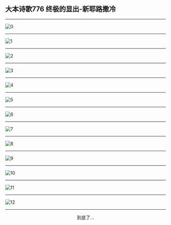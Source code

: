 
## 大本诗歌776 终极的显出-新耶路撒冷
        
<div id="aplayer0"></div>

<div id="aplayer1"></div>

<div id="aplayer2"></div>

---

<img alt="0" data-original="/data/d0775/0">

---

<img alt="1" data-original="/data/d0775/1">

---

<img alt="2" data-original="/data/d0775/2">

---

<img alt="3" data-original="/data/d0775/3">

---

<img alt="4" data-original="/data/d0775/4">

---

<img alt="5" data-original="/data/d0775/5">

---

<img alt="6" data-original="/data/d0775/6">

---

<img alt="7" data-original="/data/d0775/7">

---

<img alt="8" data-original="/data/d0775/8">

---

<img alt="9" data-original="/data/d0775/9">

---

<img alt="10" data-original="/data/d0775/10">

---

<img alt="11" data-original="/data/d0775/11">

---

<img alt="12" data-original="/data/d0775/12">

---

<p style="text-align: center">到底了...</p>

<script src="/js/dist-view.js"></script>

<script>
MAIN.id = 'd0775';
        
const ap0 = new APlayer({
    container: document.getElementById('aplayer0'),
    volume: 1,
    loop: 'none',
    preload: 'none',
    audio: [{
        name: '大本诗歌776.mp3',
        artist: '大本诗歌',
        url: 'https://res.wx.qq.com/voice/getvoice?mediaid=MzI0NTk3MDM5M18yMjQ3NDk4NzU0',
        cover: '/favicon'
    }]
});
const ap1 = new APlayer({
    container: document.getElementById('aplayer1'),
    volume: 1,
    loop: 'none',
    preload: 'none',
    audio: [{
        name: '大本诗歌776第一节领唱.mp3',
        artist: '大本诗歌',
        url: 'https://res.wx.qq.com/voice/getvoice?mediaid=MzI0NTk3MDM5M18yMjQ3NDk4NzU1',
        cover: '/favicon'
    }]
});
const ap2 = new APlayer({
    container: document.getElementById('aplayer2'),
    volume: 1,
    loop: 'none',
    preload: 'none',
    audio: [{
        name: '大本诗歌776教唱版.mp3',
        artist: '大本诗歌',
        url: 'https://res.wx.qq.com/voice/getvoice?mediaid=MzI0NTk3MDM5M18yMjQ3NDk4NzU2',
        cover: '/favicon'
    }]
});
</script>
